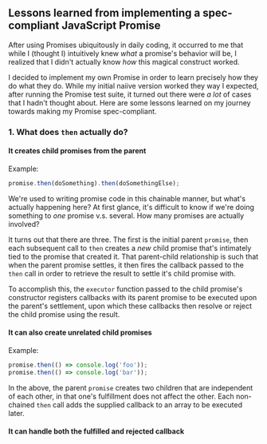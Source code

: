 ## Lessons learned from implementing a spec-compliant JavaScript Promise
After using Promises ubiquitously in daily coding, it occurred to me that while I (thought I) intuitively knew _what_ a
promise's behavior will be, I realized that I didn't actually know _how_ this magical construct worked.

I decided to implement my own Promise in order to learn precisely how they do what they do. While my initial naiive 
version worked they way I expected, after running the Promise test suite, it turned out there were _a lot_ of cases
that I hadn't thought about. Here are some lessons learned on my journey towards making my Promise spec-compliant.

### 1. What does `then` actually do?

#### It creates child promises from the parent
Example:
```js
promise.then(doSomething).then(doSomethingElse);
```
We're used to writing promise code in this chainable manner, but what's actually happening here? At first glance, it's
difficult to know if we're doing something to _one_ promise v.s. several. How many promises are actually involved?

It turns out that there are three. The first is the initial parent `promise`, then each subsequent call to `then`
creates a _new_ child promise that's intimately tied to the promise that created it. That parent-child relationship is
such that when the parent promise settles, it then fires the callback passed to the `then` call in order to retrieve the
result to settle it's child promise with.

To accomplish this, the `executor` function passed to the child promise's constructor registers callbacks with its
parent promise to be executed upon the parent's settlement, upon which these callbacks then resolve or reject the child
promise using the result.

#### It can also create unrelated child promises
Example:
```js
promise.then(() => console.log('foo'));
promise.then(() => console.log('bar'));
```

In the above, the parent `promise` creates two children that are independent of each other, in that one's fulfillment
does not affect the other. Each non-chained `then` call adds the supplied callback to an array to be executed later.

#### It can handle both the fulfilled and rejected callback




